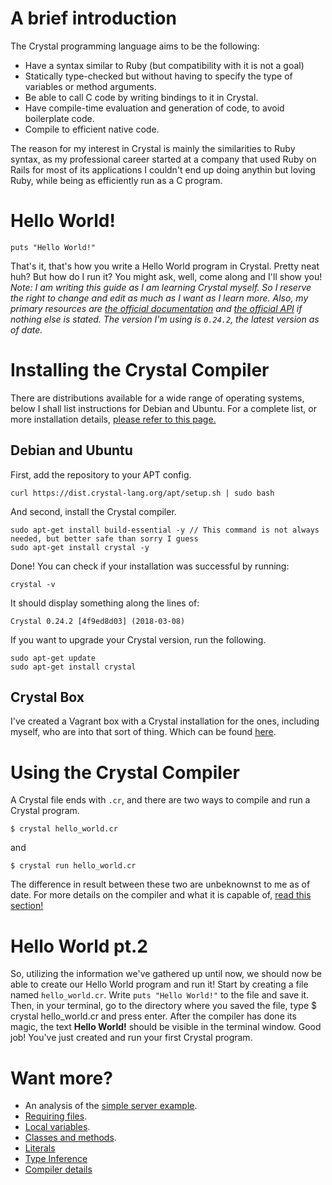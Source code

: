 # A brief introduction
The Crystal programming language aims to be the following:

* Have a syntax similar to Ruby (but compatibility with it is not a goal)
* Statically type-checked but without having to specify the type of variables or method arguments.
* Be able to call C code by writing bindings to it in Crystal.
* Have compile-time evaluation and generation of code, to avoid boilerplate code.
* Compile to efficient native code.

The reason for my interest in Crystal is mainly the similarities to Ruby syntax, as my professional career started at a company that used Ruby on Rails for most of its applications I couldn't end up doing anythin but loving Ruby, while being as efficiently run as a C program.

# Hello World!
```
puts "Hello World!"
```
That's it, that's how you write a Hello World program in Crystal. Pretty neat huh? But how do I run it? You might ask, well, come along and I'll show you!
*Note: I am writing this guide as I am learning Crystal myself. So I reserve the right to change and edit as much as I want as I learn more. Also, my primary resources are [the official documentation](https://crystal-lang.org/docs/) and [the official API](https://crystal-lang.org/api/0.24.2/) if nothing else is stated. The version I'm using is `0.24.2`, the latest version as of date.*
# Installing the Crystal Compiler
There are distributions available for a wide range of operating systems, below I shall list instructions for Debian and Ubuntu. For a complete list, or more installation details, [please refer to this page.](https://crystal-lang.org/docs/installation/)
## Debian and Ubuntu
First, add the repository to your APT config.
```
curl https://dist.crystal-lang.org/apt/setup.sh | sudo bash
```
And second, install the Crystal compiler.
```
sudo apt-get install build-essential -y // This command is not always needed, but better safe than sorry I guess
sudo apt-get install crystal -y
```
Done! You can check if your installation was successful by running:
```
crystal -v
```
It should display something along the lines of:
```
Crystal 0.24.2 [4f9ed8d03] (2018-03-08)
```
If you want to upgrade your Crystal version, run the following.
```
sudo apt-get update
sudo apt-get install crystal
```
## Crystal Box
I've created a Vagrant box with a Crystal installation for the ones, including myself, who are into that sort of thing. Which can be found [here](https://github.com/beanilsson/crystal_development).

# Using the Crystal Compiler
A Crystal file ends with `.cr`, and there are two ways to compile and run a Crystal program.
```
$ crystal hello_world.cr
```
and
```
$ crystal run hello_world.cr
```
The difference in result between these two are unbeknownst to me as of date.
For more details on the compiler and what it is capable of, [read this section!](./compilerDetails.md)
# Hello World pt.2
So, utilizing the information we've gathered up until now, we should now be able to create our Hello World program and run it!
Start by creating a file named `hello_world.cr`. Write `puts "Hello World!"` to the file and save it. Then, in your terminal, go to the directory where you saved the file, type $ crystal hello_world.cr and press enter.
After the compiler has done its magic, the text **Hello World!** should be visible in the terminal window.
Good job! You've just created and run your first Crystal program.

# Want more?
* An analysis of the [simple server example](helloServer.md).
* [Requiring files](requiring.md).
* [Local variables](localVariables.md).
* [Classes and methods](classesAndMethods.md).
* [Literals](literals.md)
* [Type Inference](typeInference.md)
* [Compiler details](compilerDetails.md)
